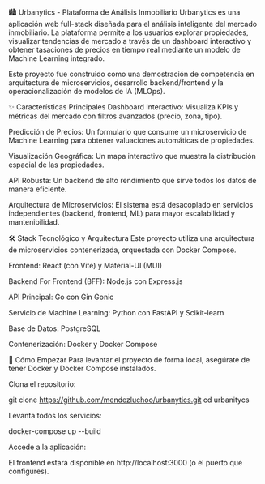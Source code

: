 🏙️ Urbanytics - Plataforma de Análisis Inmobiliario
Urbanytics es una aplicación web full-stack diseñada para el análisis inteligente del mercado inmobiliario. La plataforma permite a los usuarios explorar propiedades, visualizar tendencias de mercado a través de un dashboard interactivo y obtener tasaciones de precios en tiempo real mediante un modelo de Machine Learning integrado.

Este proyecto fue construido como una demostración de competencia en arquitectura de microservicios, desarrollo backend/frontend y la operacionalización de modelos de IA (MLOps).

✨ Características Principales
Dashboard Interactivo: Visualiza KPIs y métricas del mercado con filtros avanzados (precio, zona, tipo).

Predicción de Precios: Un formulario que consume un microservicio de Machine Learning para obtener valuaciones automáticas de propiedades.

Visualización Geográfica: Un mapa interactivo que muestra la distribución espacial de las propiedades.

API Robusta: Un backend de alto rendimiento que sirve todos los datos de manera eficiente.

Arquitectura de Microservicios: El sistema está desacoplado en servicios independientes (backend, frontend, ML) para mayor escalabilidad y mantenibilidad.

🛠️ Stack Tecnológico y Arquitectura
Este proyecto utiliza una arquitectura de microservicios contenerizada, orquestada con Docker Compose.

Frontend: React (con Vite) y Material-UI (MUI)

Backend For Frontend (BFF): Node.js con Express.js

API Principal: Go con Gin Gonic

Servicio de Machine Learning: Python con FastAPI y Scikit-learn

Base de Datos: PostgreSQL

Contenerización: Docker y Docker Compose

🚀 Cómo Empezar
Para levantar el proyecto de forma local, asegúrate de tener Docker y Docker Compose instalados.

Clona el repositorio:

git clone https://github.com/mendezluchoo/urbanytics.git
cd urbanitycs

Levanta todos los servicios:

docker-compose up --build

Accede a la aplicación:

El frontend estará disponible en http://localhost:3000 (o el puerto que configures).
